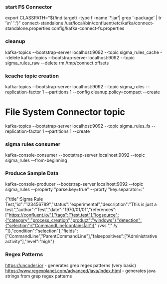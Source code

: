 ### start FS Connector
export CLASSPATH="$(find target/ -type f -name '*.jar'| grep '\-package' | tr '\n' ':')"
connect-standalone /usr/local/bin/confluent/etc/kafka/connect-standalone.properties config/kafka-connect-fs.properties

### cleanup
kafka-topics --bootstrap-server localhost:9092 --topic sigma_rules_cache --delete
kafka-topics --bootstrap-server localhost:9092 --topic sigma_rules_raw --delete
rm /tmp/connect.offsets

### kcache topic creation
kafka-topics --bootstrap-server localhost:9092 --topic sigma_rules --replication-factor 1 --partitions 1 --config cleanup.policy=compact --create

# File System Connector topic
kafka-topics --bootstrap-server localhost:9092 --topic sigma_rules_fs --replication-factor 1 --partitions 1 --create


### sigma rules consumer
kafka-console-consumer --bootstrap-server localhost:9092 --topic sigma_rules --from-beginning


### Produce Sample Data
kafka-console-producer --bootstrap-server localhost:9092 --topic sigma_rules --property "parse.key=true" --prorty "key.separator=:"

{"title":Sigma Rule Test,"id":"123456789","status":"experimental","description":"This is just a test.","author":"Test","date":"1970/01/01","references":["https://confluent.io/"],"tags":["test.test"],"logsource":{"category":"process_creation","product":"windows"},"detection":{"selection":{"CommandLine|contains|all":[" /vss "," /y "]},"condition":"selection"},"fields":["CommandLine","ParentCommandLine"],"falsepositives":["Administrative activity"],"level":"high"}

### Regex Patterns
https://uncoder.io/ - generates grep regex patterns (very basic)
https://www.regexplanet.com/advanced/java/index.html - generates java strings from grep regex patterns